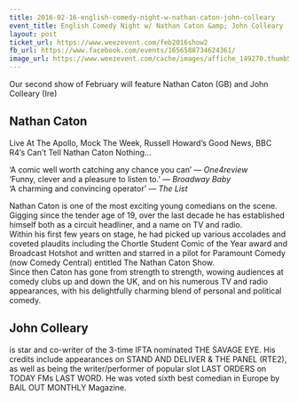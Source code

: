 ```yaml
---
title: 2016-02-16-english-comedy-night-w-nathan-caton-john-colleary
event_title: English Comedy Night w/ Nathan Caton &amp; John Colleary
layout: post
ticket_url: https://www.weezevent.com/feb2016show2
fb_url: https://www.facebook.com/events/1656588734624361/
image_url: https://www.weezevent.com/cache/images/affiche_149270.thumb53700.1451647561.jpg
---
```


Our second show of February will feature Nathan Caton (GB) and John Colleary (Ire)
 
## Nathan Caton
Live At The Apollo, Mock The Week, Russell Howard’s Good News, BBC R4’s Can’t Tell Nathan Caton Nothing…

‘A comic well worth catching any chance you can’ &mdash; *One4review*  
‘Funny, clever and a pleasure to listen to.’ &mdash; *Broadway Baby*  
‘A charming and convincing operator’ &mdash; *The List*

Nathan Caton is one of the most exciting young comedians on the scene. Gigging since the tender age of 19, over the last decade he has established himself both as a circuit headliner, and a name on TV and radio.  
Within his first few years on stage, he had picked up various accolades and coveted plaudits including the Chortle Student Comic of the Year award and Broadcast Hotshot and written and starred in a pilot for Paramount Comedy (now Comedy Central) entitled The Nathan Caton Show.  
Since then Caton has gone from strength to strength, wowing audiences at comedy clubs up and down the UK, and on his numerous TV and radio appearances, with his delightfully charming blend of personal and political comedy.
 
## John Colleary
is star and co-writer of the 3-time IFTA nominated THE SAVAGE EYE. His credits include appearances on STAND AND DELIVER &amp; THE PANEL (RTE2), as well as being the writer/performer of popular slot LAST ORDERS on TODAY FMs LAST WORD. He was voted sixth best comedian in Europe by BAIL OUT MONTHLY Magazine.